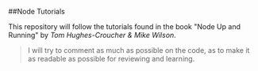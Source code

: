 ##Node Tutorials

This repository will follow the tutorials found in the book "Node Up and Running" by *Tom Hughes-Croucher & Mike Wilson*.

>I will try to comment as much as possible on the code, as to make it as readable as possible for reviewing and learning.
